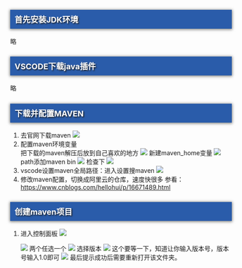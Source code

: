 <style>
h3{
    background: #2a5caa;
    box-shadow: 0px 1px 6px 1px rgba(10, 10, 0, 0.5);
    color: #FFFFFF;
    font-size: 18px;
    font-weight: bold;
    height: 30px;
    padding: 8px 0 5px 10px;
    text-shadow: 2px 2px 3px #222222;
}
h4{
    background: linear-gradient(to right, #d0d0d0 0%,#ffffff 100%);
    font-size: 5px;
    height: 25px;
    padding: 1px 0 5px 5px;
}
</style>
### 首先安装JDK环境
略
### VSCODE下载java插件
略
### 下载并配置MAVEN
1. 去官网下载maven
    ![](https://cdn.jsdelivr.net/gh/Taokara/blogimg/vscode搭建java环境_1.png)
1. 配置maven环境变量   
    把下载的maven解压后放到自己喜欢的地方
    ![](https://cdn.jsdelivr.net/gh/Taokara/blogimg/vscode搭建java环境_2.png)
    新建maven_home变量
    ![](https://cdn.jsdelivr.net/gh/Taokara/blogimg/vscode搭建java环境_3.png)
    path添加maven bin
    ![](https://cdn.jsdelivr.net/gh/Taokara/blogimg/vscode搭建java环境_4.png)
    检查下
    ![](https://cdn.jsdelivr.net/gh/Taokara/blogimg/vscode搭建java环境_5.png)
1. vscode设置maven全局路径：进入设置搜maven
   ![](https://cdn.jsdelivr.net/gh/Taokara/blogimg/vscode搭建java环境_6.png)
1. 修改maven配置，切换成阿里云的仓库，速度快很多
   参看：https://www.cnblogs.com/hellohui/p/16671489.html

### 创建maven项目
1. 进入控制面板
   ![](https://cdn.jsdelivr.net/gh/Taokara/blogimg/vscode搭建java环境_7.png)

   ![](https://cdn.jsdelivr.net/gh/Taokara/blogimg/vscode搭建java环境_8.png)
    两个任选一个
   ![](https://cdn.jsdelivr.net/gh/Taokara/blogimg/vscode搭建java环境_9.png)
    选择版本
   ![](https://cdn.jsdelivr.net/gh/Taokara/blogimg/vscode搭建java环境_10.png)
    这个要等一下，知道让你输入版本号，版本号输入1.0即可
   ![](https://cdn.jsdelivr.net/gh/Taokara/blogimg/vscode搭建java环境_11.png)
   最后提示成功后需要重新打开该文件夹。